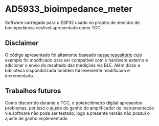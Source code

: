 # AD5933_bioimpedance_meter
Software carregado para o ESP32 usado no projeto de medidor de bioimpedância vestível apresentado como TCC.

## Disclaimer
O código apresentado foi altamente baseado [nesse repositório](https://github.com/mjmeli/arduino-ad5933) cujo exemplo foi modificado para ser compatível com o hardware externo e adicionar o envio do resultado das medições via BLE. Além disso a biblioteca disponibilizada também foi levemente modificada e incrementada.

## Trabalhos futuros
Como discorrido durante o TCC, o potenciômetro digital apresentou problemas, por isso o ajuste do ganho do amplificador de instrumentação via software não pode ser testado, logo a presente versão não possui o ajuste de ganho implementado. 
